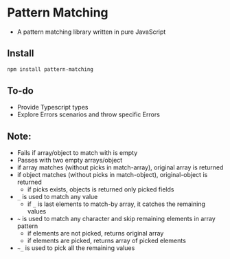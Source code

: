 # Pattern Matching

- A pattern matching library written in pure JavaScript

## Install

```sh
npm install pattern-matching
```

## To-do

- Provide Typescript types
- Explore Errors scenarios and throw specific Errors

## Note:

- Fails if array/object to match with is empty
- Passes with two empty arrays/object
- if array matches (without picks in match-array), original array is returned
- if object matches (without picks in match-object), original-object is returned
  - if picks exists, objects is returned only picked fields
- `_` is used to match any value
  - if `_` is last elements to match-by array, it catches the remaining values
- `~` is used to match any character and skip remaining elements in array pattern
  - if elements are not picked, returns original array
  - if elements are picked, returns array of picked elements
- `~_` is used to pick all the remaining values
